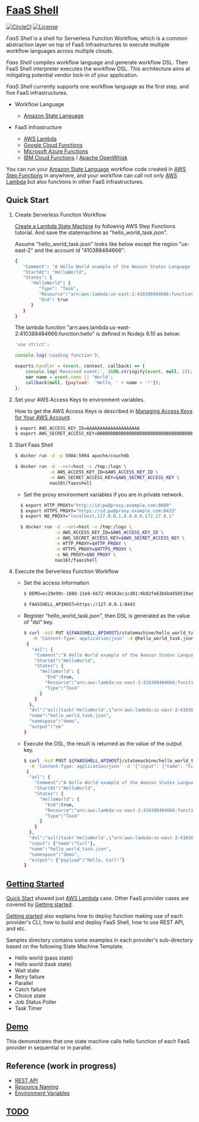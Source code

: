 # [FaaS Shell](https://naohirotamura.github.io/faasshell)

[![CircleCI](https://circleci.com/gh/NaohiroTamura/faasshell.svg?style=svg&circle-token=54edddbcc0d69eb03c0fd341258c80a6acec4088)](https://circleci.com/gh/NaohiroTamura/faasshell)
[![License](https://img.shields.io/badge/license-Apache--2.0-blue.svg)](http://www.apache.org/licenses/LICENSE-2.0)

*FaaS Shell* is a shell for Serverless Function Workflow, which is a
common abstraction layer on top of FaaS Infrastructures to execute
multiple workflow languages across multiple clouds.

*Faas Shell* compiles workflow language and generate workflow DSL.
Then FaaS Shell interpreter executes the workflow DSL.
This architecture aims at mitigating potential vendor lock-in of your
application.

*FaaS Shell* currently supports one workflow language as the first
step, and five FaaS infrastructures.

* Workflow Language
  * [Amazon State Language][1]
  
* FaaS Infrastructure
  * [AWS Lambda][2]
  * [Google Cloud Functions][3]
  * [Microsoft Azure Functions][4]
  * [IBM Cloud Functions][5] / [Apache OpenWhisk][6]

You can run your [Amazon State Language][1] workflow code created in
[AWS Step Functions][7] in anywhere, and your workflow can call not
only [AWS Lambda][1] but also functions in other FaaS Infrastructures.

[1]: https://states-language.net/spec.html "Amazon State Language"
[2]: https://aws.amazon.com/lambda/ "AWS Lambda"
[3]: https://cloud.google.com/functions/ "Google Cloud Functions"
[4]: https://azure.microsoft.com/en-us/services/functions/ "Microsoft Azure Functions"
[5]: https://www.ibm.com/cloud/functions "IBM Cloud Functions"
[6]: https://openwhisk.apache.org/ "Apache OpenWhisk"
[7]: https://aws.amazon.com/step-functions/ "AWS Step Functions"

## Quick Start

1. Create Serverless Function Workflow

    [Create a Lambda State Machine][8] by following AWS Step Functions tutorial.
    And save the statemachine as "hello_world_task.json".

    Assume "hello_world_task.json" looks like below except the region
    "us-east-2" and the account id "410388484666":

    ```sh
    {
       "Comment": "A Hello World example of the Amazon States Language using a Task state",
       "StartAt": "HelloWorld",
       "States": {
          "HelloWorld": {
             "Type": "Task",
             "Resource":"arn:aws:lambda:us-east-2:410388484666:function:hello",
             "End": true
          }
       }
    }
    ```

    The lambda function "arn:aws:lambda:us-east-2:410388484666:function:hello"
    is defined in Nodejs 6.10 as below:

    ```javascript
    'use strict';

    console.log('Loading function');

    exports.handler = (event, context, callback) => {
        console.log('Received event:', JSON.stringify(event, null, 2));
        var name = event.name || 'World';
        callback(null, {payload:  'Hello, ' + name + '!'});
    };
    ```

    [8]: https://docs.aws.amazon.com/step-functions/latest/dg/tutorial-creating-lambda-state-machine.html "Create a Lambda State Machine"

2. Set your AWS Access Keys to environment variables.

    How to get the AWS Access Keys is described in [Managing Access Keys for Your AWS Account][9].

    ```sh
    $ export AWS_ACCESS_KEY_ID=AAAAAAAAAAAAAAAAAAAA
    $ export AWS_SECRET_ACCESS_KEY=BBBBBBBBBBBBBBBBBBBBBBBBBBBBBBBBBBBBBBBB
    ```

    [9]: https://docs.aws.amazon.com/general/latest/gr/managing-aws-access-keys.html "Managing Access Keys for Your AWS Account"

3. Start Faas Shell

    ```sh
    $ docker run -d -p 5984:5984 apache/couchdb

    $ docker run -d --net=host -v /tmp:/logs \
                 -e AWS_ACCESS_KEY_ID=$AWS_ACCESS_KEY_ID \
                 -e AWS_SECRET_ACCESS_KEY=$AWS_SECRET_ACCESS_KEY \
                 nao16t/faasshell
    ```

    - Set the proxy environment variables if you are in private network.
    ```sh
      $ export HTTP_PROXY="http://id:pw@proxy.example.com:8080"
      $ export HTTPS_PROXY="https://id:pw@proxy.example.com:8433"
      $ export NO_PROXY="localhost,127.0.0.1,0.0.0.0,172.17.0.1"

      $ docker run -d --net=host -v /tmp:/logs \
                   -e AWS_ACCESS_KEY_ID=$AWS_ACCESS_KEY_ID \
                   -e AWS_SECRET_ACCESS_KEY=$AWS_SECRET_ACCESS_KEY \
                   -e HTTP_PROXY=$HTTP_PROXY \
                   -e HTTPS_PROXY=$HTTPS_PROXY \
                   -e NO_PROXY=$NO_PROXY \
                   nao16t/faasshell
      ```

4. Execute the Serverless Function Workflow

    - Set the access information
      ```sh
      $ DEMO=ec29e90c-188d-11e8-bb72-00163ec1cd01:0b82fe63b6bd450519ade02c3cb8f77ee581f25a810db28f3910e6cdd9d041bf

      $ FAASSHELL_APIHOST=https://127.0.0.1:8443
      ```

    - Register "hello_world_task.json", then DSL is generated as the
      value of "dsl" key.
      ```sh
      $ curl -ksX PUT ${FAASSHELL_APIHOST}/statemachine/hello_world_task.json \
         -H 'Content-Type: application/json' -d @hello_world_task.json -u $DEMO
       {
         "asl": {
          "Comment":"A Hello World example of the Amazon States Language using a Task state",
          "StartAt":"HelloWorld",
          "States": {
            "HelloWorld": {
              "End":true,
              "Resource":"arn:aws:lambda:us-east-2:410388484666:function:hello",
              "Type":"Task"
            }
          }
        },
        "dsl":"asl([task('HelloWorld',\"arn:aws:lambda:us-east-2:410388484666:function:hello\",[])])",
        "name":"hello_world_task.json",
        "namespace":"demo",
        "output":"ok"
      }
      ```

    - Execute the DSL, the result is returned as the value of the output key.
      ```sh
      $ curl -ksX POST ${FAASSHELL_APIHOST}/statemachine/hello_world_task.json?blocking=true \
        -H 'Content-Type: application/json' -d '{"input": {"name": "Curl"}}' -u $DEMO
       {
        "asl": {
          "Comment":"A Hello World example of the Amazon States Language using a Task state",
          "StartAt":"HelloWorld",
          "States": {
            "HelloWorld": {
              "End":true,
              "Resource":"arn:aws:lambda:us-east-2:410388484666:function:hello",
              "Type":"Task"
            }
          }
        },
        "dsl":"asl([task('HelloWorld',\"arn:aws:lambda:us-east-2:410388484666:function:hello\",[])])",
        "input": {"name":"Curl"},
        "name":"hello_world_task.json",
        "namespace":"demo",
        "output": {"payload":"Hello, Curl!"}
      }
      ```

## [Getting Started](samples/)

[Quick Start](#quick-start) showed just [AWS Lambda][2] case. Other FaaS
provider cases are covered by [Getting started](samples/).

[Getting started](samples/) also explains how to deploy function
making use of each provider's CLI, how to build and deploy FaaS Shell,
how to use REST API, and etc.

Samples directory contains some examples in each provider's
sub-directory based on the following State Machine Template.

- Hello world (pass state)
- Hello world (task state)
- Wait state
- Retry failure
- Parallel
- Catch failure
- Choice state
- Job Status Poller
- Task Timer

## [Demo](samples/demo.md)

This demonstrates that one state machine calls hello function of each
FaaS provider in sequential or in parallel.

## Reference (work in progress)

* [REST API](http://editor.swagger.io/?url=https://raw.githubusercontent.com/NaohiroTamura/faasshell/master/docs/faasshell_swagger.yaml)
* [Resource Naming](docs/resource_naming.md)
* [Environment Variables](docs/environment_variables.md)

## [TODO](TODO.md)

